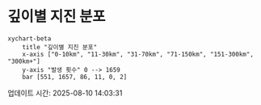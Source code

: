 # 깊이별 지진 분포

```mermaid
xychart-beta
    title "깊이별 지진 분포"
    x-axis ["0-10km", "11-30km", "31-70km", "71-150km", "151-300km", "300km+"]
    y-axis "발생 횟수" 0 --> 1659
    bar [551, 1657, 86, 11, 0, 2]
```

업데이트 시간: 2025-08-10 14:03:31
